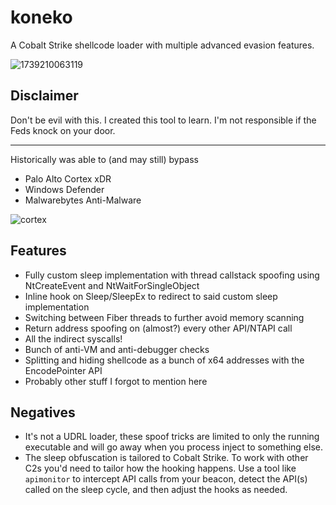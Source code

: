 # koneko
A Cobalt Strike shellcode loader with multiple advanced evasion features.

![1739210063119](https://github.com/user-attachments/assets/1d3d84fc-edf1-4e1a-b754-bdb382de5f36)

## Disclaimer
Don't be evil with this. I created this tool to learn. I'm not responsible if the Feds knock on your door.

----------------------------------------------------------------------------------------------------------

Historically was able to (and may still) bypass
- Palo Alto Cortex xDR
- Windows Defender
- Malwarebytes Anti-Malware

![cortex](https://github.com/user-attachments/assets/7b78bd8b-c4d1-4be7-9d00-66bd9cec3de3)

## Features
- Fully custom sleep implementation with thread callstack spoofing using NtCreateEvent and NtWaitForSingleObject
- Inline hook on Sleep/SleepEx to redirect to said custom sleep implementation
- Switching between Fiber threads to further avoid memory scanning
- Return address spoofing on (almost?) every other API/NTAPI call
- All the indirect syscalls!
- Bunch of anti-VM and anti-debugger checks
- Splitting and hiding shellcode as a bunch of x64 addresses with the EncodePointer API
- Probably other stuff I forgot to mention here

## Negatives
- It's not a UDRL loader, these spoof tricks are limited to only the running executable and will go away when you process inject to something else.
- The sleep obfuscation is tailored to Cobalt Strike. To work with other C2s you'd need to tailor how the hooking happens. Use a tool like `apimonitor` to intercept API calls from your beacon, detect the API(s) called on the sleep cycle, and then adjust the hooks as needed.
